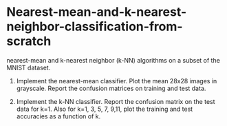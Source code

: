 # Nearest-mean-and-k-nearest-neighbor-classification-from-scratch
nearest-mean and k-nearest neighbor (k-NN) algorithms on a subset of the MNIST dataset.


1. Implement the nearest-mean classifier. Plot the mean 28x28 images in grayscale. Report the confusion matrices on training and test data.

2. Implement the k-NN classifier. Report the confusion matrix on the test data for k=1. Also for k=1, 3, 5, 7, 9,11, plot the training and test accuracies as a function of k.
